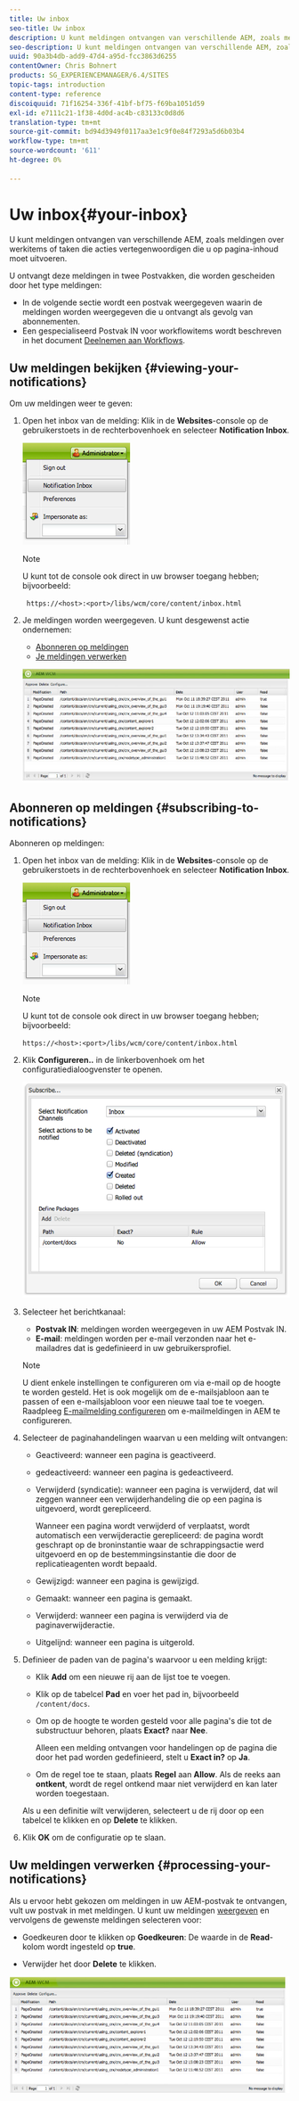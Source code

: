 ```yaml
---
title: Uw inbox
seo-title: Uw inbox
description: U kunt meldingen ontvangen van verschillende AEM, zoals meldingen over werkitems of taken die acties vertegenwoordigen die u op pagina-inhoud moet uitvoeren.
seo-description: U kunt meldingen ontvangen van verschillende AEM, zoals meldingen over werkitems of taken die acties vertegenwoordigen die u op pagina-inhoud moet uitvoeren.
uuid: 90a3b4db-add9-47d4-a95d-fcc3863d6255
contentOwner: Chris Bohnert
products: SG_EXPERIENCEMANAGER/6.4/SITES
topic-tags: introduction
content-type: reference
discoiquuid: 71f16254-336f-41bf-bf75-f69ba1051d59
exl-id: e7111c21-1f38-4d0d-ac4b-c83133c0d8d6
translation-type: tm+mt
source-git-commit: bd94d3949f0117aa3e1c9f0e84f7293a5d6b03b4
workflow-type: tm+mt
source-wordcount: '611'
ht-degree: 0%

---
```


# Uw inbox{#your-inbox}

U kunt meldingen ontvangen van verschillende AEM, zoals meldingen over werkitems of taken die acties vertegenwoordigen die u op pagina-inhoud moet uitvoeren.

U ontvangt deze meldingen in twee Postvakken, die worden gescheiden door het type meldingen:

* In de volgende sectie wordt een postvak weergegeven waarin de meldingen worden weergegeven die u ontvangt als gevolg van abonnementen.
* Een gespecialiseerd Postvak IN voor workflowitems wordt beschreven in het document [Deelnemen aan Workflows](/help/sites-classic-ui-authoring/classic-workflows-participating.md).

## Uw meldingen bekijken {#viewing-your-notifications}

Om uw meldingen weer te geven:

1. Open het inbox van de melding: Klik in de **Websites**-console op de gebruikerstoets in de rechterbovenhoek en selecteer **Notification Inbox**.

   ![screen_shot_2012-02-08at105226am](assets/screen_shot_2012-02-08at105226am.png)

   >[!NOTE]
   >
   >U kunt tot de console ook direct in uw browser toegang hebben; bijvoorbeeld:
   >
   >` https://<host>:<port>/libs/wcm/core/content/inbox.html`

1. Je meldingen worden weergegeven. U kunt desgewenst actie ondernemen:

   * [Abonneren op meldingen](#subscribing-to-notifications)
   * [Je meldingen verwerken](#processing-your-notifications)

   ![chlimage_1-8](assets/chlimage_1-8.jpeg)

## Abonneren op meldingen {#subscribing-to-notifications}

Abonneren op meldingen:

1. Open het inbox van de melding: Klik in de **Websites**-console op de gebruikerstoets in de rechterbovenhoek en selecteer **Notification Inbox**.

   ![screen_shot_2012-02-08at105226am-1](assets/screen_shot_2012-02-08at105226am-1.png)

   >[!NOTE]
   >
   >U kunt tot de console ook direct in uw browser toegang hebben; bijvoorbeeld:
   >
   >`https://<host>:<port>/libs/wcm/core/content/inbox.html`

1. Klik **Configureren..** in de linkerbovenhoek om het configuratiedialoogvenster te openen.

   ![screen_shot_2012-02-08at111056am](assets/screen_shot_2012-02-08at111056am.png)

1. Selecteer het berichtkanaal:

   * **Postvak IN**: meldingen worden weergegeven in uw AEM Postvak IN.
   * **E-mail**: meldingen worden per e-mail verzonden naar het e-mailadres dat is gedefinieerd in uw gebruikersprofiel.

   >[!NOTE]
   >
   >U dient enkele instellingen te configureren om via e-mail op de hoogte te worden gesteld. Het is ook mogelijk om de e-mailsjabloon aan te passen of een e-mailsjabloon voor een nieuwe taal toe te voegen. Raadpleeg [E-mailmelding configureren](/help/sites-administering/notification.md#configuringemailnotification) om e-mailmeldingen in AEM te configureren.

1. Selecteer de paginahandelingen waarvan u een melding wilt ontvangen:

   * Geactiveerd: wanneer een pagina is geactiveerd.
   * gedeactiveerd: wanneer een pagina is gedeactiveerd.
   * Verwijderd (syndicatie): wanneer een pagina is verwijderd, dat wil zeggen wanneer een verwijderhandeling die op een pagina is uitgevoerd, wordt gerepliceerd.

      Wanneer een pagina wordt verwijderd of verplaatst, wordt automatisch een verwijderactie gerepliceerd: de pagina wordt geschrapt op de broninstantie waar de schrappingsactie werd uitgevoerd en op de bestemmingsinstantie die door de replicatieagenten wordt bepaald.

   * Gewijzigd: wanneer een pagina is gewijzigd.
   * Gemaakt: wanneer een pagina is gemaakt.
   * Verwijderd: wanneer een pagina is verwijderd via de paginaverwijderactie.
   * Uitgelijnd: wanneer een pagina is uitgerold.

1. Definieer de paden van de pagina&#39;s waarvoor u een melding krijgt:

   * Klik **Add** om een nieuwe rij aan de lijst toe te voegen.
   * Klik op de tabelcel **Pad** en voer het pad in, bijvoorbeeld `/content/docs`.
   * Om op de hoogte te worden gesteld voor alle pagina&#39;s die tot de substructuur behoren, plaats **Exact?** naar  **Nee**.

      Alleen een melding ontvangen voor handelingen op de pagina die door het pad worden gedefinieerd, stelt u **Exact in?** op  **Ja**.

   * Om de regel toe te staan, plaats **Regel** aan **Allow**. Als de reeks aan **ontkent**, wordt de regel ontkend maar niet verwijderd en kan later worden toegestaan.

   Als u een definitie wilt verwijderen, selecteert u de rij door op een tabelcel te klikken en op **Delete** te klikken.

1. Klik **OK** om de configuratie op te slaan.

## Uw meldingen verwerken {#processing-your-notifications}

Als u ervoor hebt gekozen om meldingen in uw AEM-postvak te ontvangen, vult uw postvak in met meldingen. U kunt uw meldingen [weergeven](#viewing-your-notifications) en vervolgens de gewenste meldingen selecteren voor:

* Goedkeuren door te klikken op **Goedkeuren**: De waarde in de **Read**-kolom wordt ingesteld op **true**.

* Verwijder het door **Delete** te klikken.

![chlimage_1-9](assets/chlimage_1-9.jpeg)
